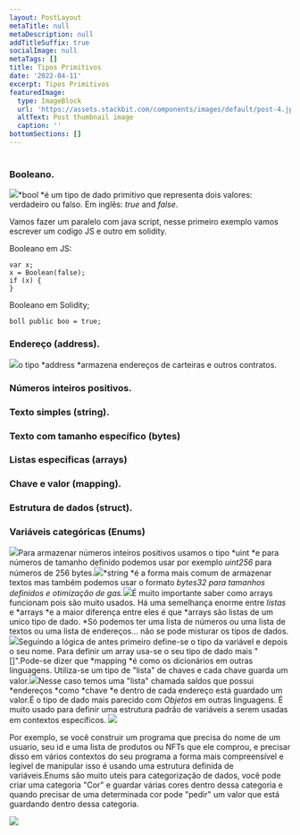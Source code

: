 ```yaml
---
layout: PostLayout
metaTitle: null
metaDescription: null
addTitleSuffix: true
socialImage: null
metaTags: []
title: Tipos Primitivos
date: '2022-04-11'
excerpt: Tipos Primitivos
featuredImage:
  type: ImageBlock
  url: 'https://assets.stackbit.com/components/images/default/post-4.jpeg'
  altText: Post thumbnail image
  caption: ''
bottomSections: []
---
```

#

### Booleano.

![](https://3038272287-files.gitbook.io/~/files/v0/b/gitbook-x-prod.appspot.com/o/spaces%2FXT0NrtKBWFOa2UENeSLs%2Fuploads%2FV7rf4wz3AWoxafcNuvRR%2Fimage.png?alt=media\&token=aef2f9a5-c6ae-41b2-addf-cf5fcc4262b1)\*bool \*é um tipo de dado primitivo que representa dois valores: verdadeiro ou falso. Em inglês: *true* and *false*.

Vamos fazer um paralelo com java script, nesse primeiro exemplo vamos escrever um codigo JS e outro em solidity.

Booleano em JS:

```
var x;
x = Boolean(false);
if (x) {
}
```

Booleano em Solidity;

```
boll public boo = true;
```

### Endereço (address).

![](https://3038272287-files.gitbook.io/~/files/v0/b/gitbook-x-prod.appspot.com/o/spaces%2FXT0NrtKBWFOa2UENeSLs%2Fuploads%2Fz3IMQP47iDp51reuY2BS%2Fimage.png?alt=media\&token=7ae2627b-f102-4cb5-b9f3-0906c414ce8c)o tipo \*address \*armazena endereços de carteiras e outros contratos.

### Números inteiros positivos.

### Texto simples (string).

### Texto com tamanho específico (bytes)

### Listas específicas (arrays)

### Chave e valor (mapping).

### Estrutura de dados (struct).

### Variáveis categóricas (Enums)

![](https://3038272287-files.gitbook.io/~/files/v0/b/gitbook-x-prod.appspot.com/o/spaces%2FXT0NrtKBWFOa2UENeSLs%2Fuploads%2FLsvSuIleImdPYb2Fv42i%2Fimage.png?alt=media\&token=9a9f531f-98c7-4262-a322-12fbd2bed4cd)Para armazenar números inteiros positivos usamos o tipo \*uint \*e para números de tamanho definido podemos usar por exemplo *uint256* para números de 256 bytes.![](https://3038272287-files.gitbook.io/~/files/v0/b/gitbook-x-prod.appspot.com/o/spaces%2FXT0NrtKBWFOa2UENeSLs%2Fuploads%2FlQBi7MixfgVX9bIxdOzl%2Fimage.png?alt=media\&token=cda69e7e-bb7a-4fbc-8134-c52b62a742d1)\*string \*é a forma mais comum de armazenar textos mas também podemos usar o formato *bytes32 para tamanhos definidos e otimização de gas.*![](https://3038272287-files.gitbook.io/~/files/v0/b/gitbook-x-prod.appspot.com/o/spaces%2FXT0NrtKBWFOa2UENeSLs%2Fuploads%2FYYVjrVKzaQTqDK1bqWDP%2Fimage.png?alt=media\&token=9d5d7329-7921-4d05-8685-a646a333b788)É muito importante saber como arrays funcionam pois são muito usados. Há uma semelhança enorme entre *listas* e \*arrays \*e a maior diferença entre eles é que \*arrays são listas de um unico tipo de dado. \*Só podemos ter uma lista de números ou uma lista de textos ou uma lista de endereços... não se pode misturar os tipos de dados.![](https://3038272287-files.gitbook.io/~/files/v0/b/gitbook-x-prod.appspot.com/o/spaces%2FXT0NrtKBWFOa2UENeSLs%2Fuploads%2Fua2JVsJz2hH2OoEoyUyO%2Fimage.png?alt=media\&token=8bffb2cc-fad6-4f88-9674-83365c922cf5)Seguindo a lógica de antes primeiro define-se o tipo da variável e depois o seu nome. Para definir um array usa-se o seu tipo de dado mais "\[]".Pode-se dizer que \*mapping \*é como os dicionários em outras linguagens. Utiliza-se um tipo de "lista" de chaves e cada chave guarda um valor.![](https://3038272287-files.gitbook.io/~/files/v0/b/gitbook-x-prod.appspot.com/o/spaces%2FXT0NrtKBWFOa2UENeSLs%2Fuploads%2FFevCCGCH2UmHMQHdK6tn%2Fimage.png?alt=media\&token=b734b58b-c2d5-479e-954f-6f42801553bf)Nesse caso temos uma "lista" chamada saldos que possui \*endereços \*como \*chave \*e dentro de cada endereço está guardado um valor.É o tipo de dado mais parecido com *Objetos* em outras linguagens. É muito usado para definir uma estrutura padrão de variáveis a serem usadas em contextos específicos. ![](https://3038272287-files.gitbook.io/~/files/v0/b/gitbook-x-prod.appspot.com/o/spaces%2FXT0NrtKBWFOa2UENeSLs%2Fuploads%2FaJzhMJpgq1iWp0pJuORf%2Fimage.png?alt=media\&token=c1f86aa4-4076-4a42-94e4-beb6d8c3adb1)

Por exemplo, se você construir um programa que precisa do nome de um usuario, seu id e uma lista de produtos ou NFTs que ele comprou, e precisar disso em vários contextos do seu programa a forma mais compreensível e legível de manipular isso é usando uma estrutura definida de variáveis.Enums são muito uteis para categorização de dados, você pode criar uma categoria "Cor" e guardar várias cores dentro dessa categoria e quando precisar de uma determinada cor pode "pedir" um valor que está guardando dentro dessa categoria.

![](https://3038272287-files.gitbook.io/~/files/v0/b/gitbook-x-prod.appspot.com/o/spaces%2FXT0NrtKBWFOa2UENeSLs%2Fuploads%2FkfWLUKGLRfcF6a2P20Nv%2Fimage.png?alt=media\&token=81fca74d-852d-48a9-9527-7b462ed814e6)
